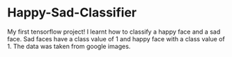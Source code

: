 # Happy-Sad-Classifier
My first tensorflow project! I learnt how to classify a happy face and a sad face. Sad faces have a class value of 1 and happy face with a class value of 1. The data was taken from google images.
